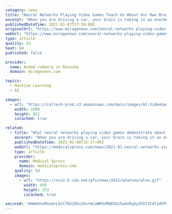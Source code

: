```yaml
---
category: news
title: "Neural Networks Playing Video Games Teach Us About Our Own Brains"
excerpt: "When you are driving a car, your brain is taking in an enormous amount of visual information and using it to make driving decisions, such as when"
publishedDateTime: 2021-01-07T17:38:00Z
originalUrl: "https://www.miragenews.com/neural-networks-playing-video-games-teach-us-about-our-own-brains/"
webUrl: "https://www.miragenews.com/neural-networks-playing-video-games-teach-us-about-our-own-brains/"
type: article
quality: 54
heat: 64
published: false

provider:
  name: Armed robbery in Revesby
  domain: miragenews.com

topics:
  - Machine Learning
  - AI

images:
  - url: "https://caltech-prod.s3.amazonaws.com/main/images/AI-VideoGames-03-WEB.2e16d0ba.fill-1600x810-c100.jpg"
    width: 1600
    height: 811
    isCached: true

related:
  - title: "What neural networks playing video games demonstrate about the human brain"
    excerpt: "When you are driving a car, your brain is taking in an enormous amount of visual information and using it to make driving decisions, such as when to brake or change lanes. The brain needs to determine what kind of information in your field of view is necessary for making these decisions."
    publishedDateTime: 2021-01-08T15:17:00Z
    webUrl: "https://medicalxpress.com/news/2021-01-neural-networks-video-games-human.html"
    type: article
    provider:
      name: Medical Xpress
      domain: medicalxpress.com
    quality: 54
    images:
      - url: "https://scx2.b-cdn.net/gfx/news/2021/whatneuralne.gif"
        width: 450
        height: 253
        isCached: true

secured: "mHmmXvuMsoq+L5zC76X2Qhu2kv+mCaWKUsMmDZUz5w4xRqSy3G5TJCdt2d5P4ULdUzuE091EAy2qxaysyjlE9VC4QSX+paeq9MyMrOa7RzKAHAbgNeW23cV/AEe9BqmqPigO/ytixFNbIvmHcx3jG67o26cZPDtT03QN9/x60t1Z9eRLAOhb1e1mLAAIpXDto2cusXPbHtE813Vd7TtJODMipdI7d+naGo7A9uv81PM2Nzh6iQhG3V/dP5Lc0e7BaYJX4AVU6Vrp+DPpwvVkfGbUOQojD/kNvVMnlklFKQP7RFBBhY50h2RkTWvrj1qH9QGHwdzMyF8poE+vDa2CL94v1RhR6CPzONqrSeReCiA=;TuEFvpyLOZ9GHDtqDmI7Kg=="
---
```



